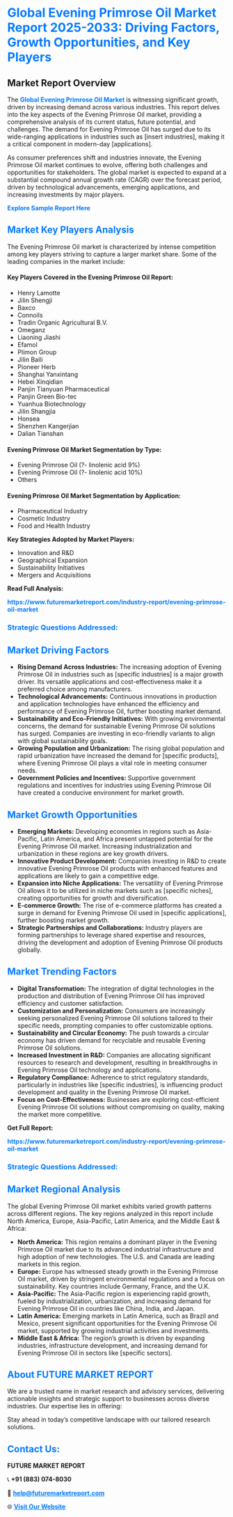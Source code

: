 <h1 style="color: #007BFF;">Global Evening Primrose Oil Market Report 2025-2033: Driving Factors, Growth Opportunities, and Key Players</h1>

<section id="overview">
<h2>Market Report Overview</h2>
<p>The <a href="https://www.futuremarketreport.com/industry-report/evening-primrose-oil-market" style="color: #007BFF; text-decoration: none;"><strong>Global Evening Primrose Oil Market</strong></a> is witnessing significant growth, driven by increasing demand across various industries. This report delves into the key aspects of the Evening Primrose Oil market, providing a comprehensive analysis of its current status, future potential, and challenges. The demand for Evening Primrose Oil has surged due to its wide-ranging applications in industries such as [insert industries], making it a critical component in modern-day [applications].</p>
<p>As consumer preferences shift and industries innovate, the Evening Primrose Oil market continues to evolve, offering both challenges and opportunities for stakeholders. The global market is expected to expand at a substantial compound annual growth rate (CAGR) over the forecast period, driven by technological advancements, emerging applications, and increasing investments by major players.</p>
</section>

<section id="overview">
<p><a href="https://www.futuremarketreport.com/request-sample/reportId=80439" style="color: #007BFF; text-decoration: none;"><strong>Explore Sample Report Here</strong></a></p>
</section>

<section id="key-players">
<h2 style="color: #007BFF;">Market Key Players Analysis</h2>
<p>The Evening Primrose Oil market is characterized by intense competition among key players striving to capture a larger market share. Some of the leading companies in the market include:</p>
<h4>Key Players Covered in the Evening Primrose Oil Report:</h4>
<ul><li>Henry Lamotte</li><li>Jilin Shengji</li><li>Baxco</li><li>Connoils</li><li>Tradin Organic Agricultural B.V.</li><li>Omeganz</li><li>Liaoning Jiashi</li><li>Efamol</li><li>Plimon Group</li><li>Jilin Baili</li><li>Pioneer Herb</li><li>Shanghai Yanxintang</li><li>Hebei Xinqidian</li><li>Panjin Tianyuan Pharmaceutical</li><li>Panjin Green Bio-tec</li><li>Yuanhua Biotechnology</li><li>Jilin Shangjia</li><li>Honsea</li><li>Shenzhen Kangerjian</li><li>Dalian Tianshan</li></ul>
<h4>Evening Primrose Oil Market Segmentation by Type:</h4>
<ul><li>Evening Primrose Oil (?- linolenic acid 9%)</li><li>Evening Primrose Oil (?- linolenic acid 10%)</li><li>Others</li></ul>

<h4>Evening Primrose Oil Market Segmentation by Application:</h4>
<ul><li>Pharmaceutical Industry</li><li>Cosmetic Industry</li><li>Food and Health Industry</li></ul>
<p><strong>Key Strategies Adopted by Market Players:</strong></p>
<ul>
<li>Innovation and R&D</li>
<li>Geographical Expansion</li>
<li>Sustainability Initiatives</li>
<li>Mergers and Acquisitions</li>
</ul>
</section>

<section>
<p><strong>Read Full Analysis: </strong></p><a href="https://www.futuremarketreport.com/industry-report/evening-primrose-oil-market" style="color: #007BFF; text-decoration: none;"><strong>https://www.futuremarketreport.com/industry-report/evening-primrose-oil-market</strong></a>
<h3 style="color: #007BFF;">Strategic Questions Addressed:</h3>
</section>

<section id="driving-factors">
<h2 style="color: #007BFF;">Market Driving Factors</h2>
<ul>
<li><strong>Rising Demand Across Industries:</strong> The increasing adoption of Evening Primrose Oil in industries such as [specific industries] is a major growth driver. Its versatile applications and cost-effectiveness make it a preferred choice among manufacturers.</li>
<li><strong>Technological Advancements:</strong> Continuous innovations in production and application technologies have enhanced the efficiency and performance of Evening Primrose Oil, further boosting market demand.</li>
<li><strong>Sustainability and Eco-Friendly Initiatives:</strong> With growing environmental concerns, the demand for sustainable Evening Primrose Oil solutions has surged. Companies are investing in eco-friendly variants to align with global sustainability goals.</li>
<li><strong>Growing Population and Urbanization:</strong> The rising global population and rapid urbanization have increased the demand for [specific products], where Evening Primrose Oil plays a vital role in meeting consumer needs.</li>
<li><strong>Government Policies and Incentives:</strong> Supportive government regulations and incentives for industries using Evening Primrose Oil have created a conducive environment for market growth.</li>
</ul>
</section>

<section id="growth-opportunities">
<h2 style="color: #007BFF;">Market Growth Opportunities</h2>
<ul>
<li><strong>Emerging Markets:</strong> Developing economies in regions such as Asia-Pacific, Latin America, and Africa present untapped potential for the Evening Primrose Oil market. Increasing industrialization and urbanization in these regions are key growth drivers.</li>
<li><strong>Innovative Product Development:</strong> Companies investing in R&D to create innovative Evening Primrose Oil products with enhanced features and applications are likely to gain a competitive edge.</li>
<li><strong>Expansion into Niche Applications:</strong> The versatility of Evening Primrose Oil allows it to be utilized in niche markets such as [specific niches], creating opportunities for growth and diversification.</li>
<li><strong>E-commerce Growth:</strong> The rise of e-commerce platforms has created a surge in demand for Evening Primrose Oil used in [specific applications], further boosting market growth.</li>
<li><strong>Strategic Partnerships and Collaborations:</strong> Industry players are forming partnerships to leverage shared expertise and resources, driving the development and adoption of Evening Primrose Oil products globally.</li>
</ul>
</section>

<section id="trending-factors">
<h2 style="color: #007BFF;">Market Trending Factors</h2>
<ul>
<li><strong>Digital Transformation:</strong> The integration of digital technologies in the production and distribution of Evening Primrose Oil has improved efficiency and customer satisfaction.</li>
<li><strong>Customization and Personalization:</strong> Consumers are increasingly seeking personalized Evening Primrose Oil solutions tailored to their specific needs, prompting companies to offer customizable options.</li>
<li><strong>Sustainability and Circular Economy:</strong> The push towards a circular economy has driven demand for recyclable and reusable Evening Primrose Oil solutions.</li>
<li><strong>Increased Investment in R&D:</strong> Companies are allocating significant resources to research and development, resulting in breakthroughs in Evening Primrose Oil technology and applications.</li>
<li><strong>Regulatory Compliance:</strong> Adherence to strict regulatory standards, particularly in industries like [specific industries], is influencing product development and quality in the Evening Primrose Oil market.</li>
<li><strong>Focus on Cost-Effectiveness:</strong> Businesses are exploring cost-efficient Evening Primrose Oil solutions without compromising on quality, making the market more competitive.</li>
</ul>
</section>

<section>
<p><strong>Get Full Report: </strong></p><a href="https://www.futuremarketreport.com/industry-report/evening-primrose-oil-market" style="color: #007BFF; text-decoration: none;"><strong>https://www.futuremarketreport.com/industry-report/evening-primrose-oil-market</strong></a>
<h3 style="color: #007BFF;">Strategic Questions Addressed:</h3>
</section>


<section id="regional-analysis">
<h2 style="color: #007BFF;">Market Regional Analysis</h2>
<p>The global Evening Primrose Oil market exhibits varied growth patterns across different regions. The key regions analyzed in this report include North America, Europe, Asia-Pacific, Latin America, and the Middle East & Africa:</p>
<ul>
<li><strong>North America:</strong> This region remains a dominant player in the Evening Primrose Oil market due to its advanced industrial infrastructure and high adoption of new technologies. The U.S. and Canada are leading markets in this region.</li>
<li><strong>Europe:</strong> Europe has witnessed steady growth in the Evening Primrose Oil market, driven by stringent environmental regulations and a focus on sustainability. Key countries include Germany, France, and the U.K.</li>
<li><strong>Asia-Pacific:</strong> The Asia-Pacific region is experiencing rapid growth, fueled by industrialization, urbanization, and increasing demand for Evening Primrose Oil in countries like China, India, and Japan.</li>
<li><strong>Latin America:</strong> Emerging markets in Latin America, such as Brazil and Mexico, present significant opportunities for the Evening Primrose Oil market, supported by growing industrial activities and investments.</li>
<li><strong>Middle East & Africa:</strong> The region’s growth is driven by expanding industries, infrastructure development, and increasing demand for Evening Primrose Oil in sectors like [specific sectors].</li>
</ul>
</section>

<footer>
<h2 style="color: #007BFF;">About FUTURE MARKET REPORT</h2>
<p>We are a trusted name in market research and advisory services, delivering actionable insights and strategic support to businesses across diverse industries. Our expertise lies in offering:</p>

<p>Stay ahead in today’s competitive landscape with our tailored research solutions.</p>

<h2 style="color: #007BFF;">Contact Us:</h2>
<p><strong>FUTURE MARKET REPORT</strong></p>
<p>📞 <strong>+91 (883) 074-8030</strong></p>
<p>📧 <strong><a href="mailto:help@futuremarketreport.com" style="color: #007BFF;">help@futuremarketreport.com</a></strong></p>
<p>🌐 <strong><a href="https://www.futuremarketreport.com/" style="color: #007BFF;">Visit Our Website</a></strong></p>
</footer>